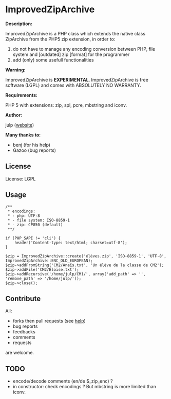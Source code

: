 # ImprovedZipArchive #

**Description:**

ImprovedZipArchive is a PHP class which extends the native class ZipArchive from the PHP5 zip extension, in order to:

1. do not have to manage any encoding conversion between PHP, file system and [outdated] zip [format] for the programmer
2. add (only) some usefull functionalities


**Warning:**

ImprovedZipArchive is **EXPERIMENTAL**. ImprovedZipArchive is free software (LGPL) and comes with ABSOLUTELY NO WARRANTY.


**Requirements:**

PHP 5 with extensions: zip, spl, pcre, mbstring and iconv.


**Author:**

julp ([website](http://julp.developpez.com/))


**Many thanks to:**

* benj (for his help)
* Gazoo (bug reports)

## License ##

License: LGPL

## Usage ##

    /**
     * encodings:
     * - php: UTF-8
     * - file system: ISO-8859-1
     * - zip: CP850 (default)
     **/

    if (PHP_SAPI != 'cli') {
        header('Content-type: text/html; charset=utf-8');
    }

    $zip = ImprovedZipArchive::create('élèves.zip', 'ISO-8859-1', 'UTF-8', ImprovedZipArchive::ENC_OLD_EUROPEAN);
    $zip->addFromString('CM2/Anaïs.txt', 'Un élève de la classe de CM2');
    $zip->addFile('CM2/Éloïse.txt');
    $zip->addRecursive('/home/julp/CM1/', array('add_path' => '', 'remove_path' => '/home/julp/'));
    $zip->close();

## Contribute ##

All:

* forks then pull requests (see [help](http://help.github.com/forking/))
* bug reports
* feedbacks
* comments
* requests

are welcome.

## TODO ##

* encode/decode comments (en/de $_zip_enc) ?
* in constructor: check encodings ? But mbstring is more limited than iconv.
